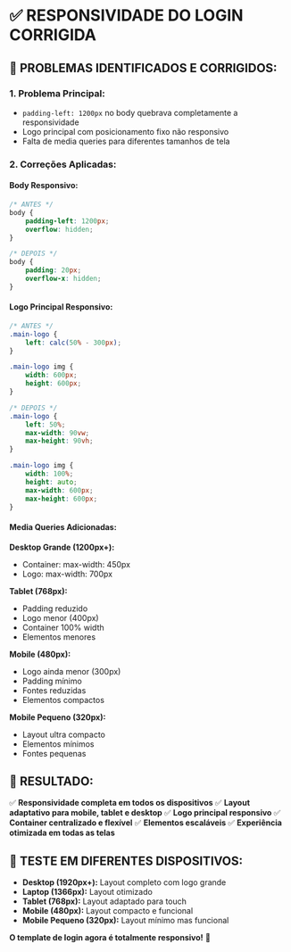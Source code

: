 # ✅ RESPONSIVIDADE DO LOGIN CORRIGIDA

## 🔧 **PROBLEMAS IDENTIFICADOS E CORRIGIDOS:**

### **1. Problema Principal:**
- `padding-left: 1200px` no body quebrava completamente a responsividade
- Logo principal com posicionamento fixo não responsivo
- Falta de media queries para diferentes tamanhos de tela

### **2. Correções Aplicadas:**

#### **Body Responsivo:**
```css
/* ANTES */
body {
    padding-left: 1200px;
    overflow: hidden;
}

/* DEPOIS */
body {
    padding: 20px;
    overflow-x: hidden;
}
```

#### **Logo Principal Responsivo:**
```css
/* ANTES */
.main-logo {
    left: calc(50% - 300px);
}

.main-logo img {
    width: 600px;
    height: 600px;
}

/* DEPOIS */
.main-logo {
    left: 50%;
    max-width: 90vw;
    max-height: 90vh;
}

.main-logo img {
    width: 100%;
    height: auto;
    max-width: 600px;
    max-height: 600px;
}
```

#### **Media Queries Adicionadas:**

**Desktop Grande (1200px+):**
- Container: max-width: 450px
- Logo: max-width: 700px

**Tablet (768px):**
- Padding reduzido
- Logo menor (400px)
- Container 100% width
- Elementos menores

**Mobile (480px):**
- Logo ainda menor (300px)
- Padding mínimo
- Fontes reduzidas
- Elementos compactos

**Mobile Pequeno (320px):**
- Layout ultra compacto
- Elementos mínimos
- Fontes pequenas

## 🎯 **RESULTADO:**

✅ **Responsividade completa em todos os dispositivos**
✅ **Layout adaptativo para mobile, tablet e desktop**
✅ **Logo principal responsivo**
✅ **Container centralizado e flexível**
✅ **Elementos escaláveis**
✅ **Experiência otimizada em todas as telas**

## 📱 **TESTE EM DIFERENTES DISPOSITIVOS:**

- **Desktop (1920px+):** Layout completo com logo grande
- **Laptop (1366px):** Layout otimizado
- **Tablet (768px):** Layout adaptado para touch
- **Mobile (480px):** Layout compacto e funcional
- **Mobile Pequeno (320px):** Layout mínimo mas funcional

**O template de login agora é totalmente responsivo!** 🚀
